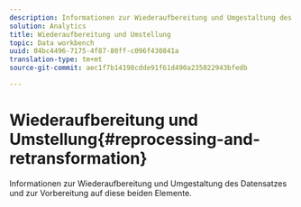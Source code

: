```yaml
---
description: Informationen zur Wiederaufbereitung und Umgestaltung des Datensatzes und zur Vorbereitung auf diese beiden Elemente.
solution: Analytics
title: Wiederaufbereitung und Umstellung
topic: Data workbench
uuid: 04bc4496-7175-4f87-80ff-c096f430841a
translation-type: tm+mt
source-git-commit: aec1f7b14198cdde91f61d490a235022943bfedb

---
```



# Wiederaufbereitung und Umstellung{#reprocessing-and-retransformation}

Informationen zur Wiederaufbereitung und Umgestaltung des Datensatzes und zur Vorbereitung auf diese beiden Elemente.
